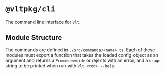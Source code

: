 # `@vltpkg/cli`

The command line interface for `vlt`.

## Module Structure

The commands are defined in `./src/commands/<name>.ts`. Each of
these modules must export a function that takes the loaded config
object as an argument and returns a `Promise<void>` or rejects
with an error, and a `usage` string to be printed when run with
`vlt <cmd> --help`.
